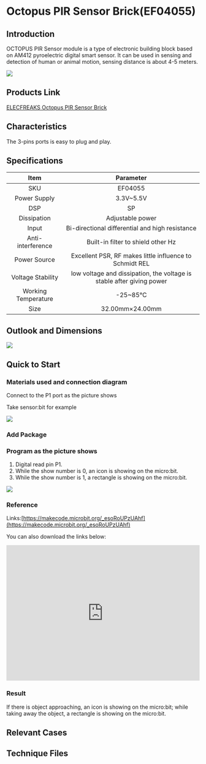 ﻿# Octopus PIR Sensor Brick(EF04055)

## Introduction

OCTOPUS PIR Sensor module is a type of electronic building block based on AM412 pyroelectric digital smart sensor. It can be used in sensing and detection of human or animal motion, sensing distance is about 4-5 meters.

 ![](https://wiki-media-ef.oss-cn-hongkong.aliyuncs.com/i18n/en/docusaurus-plugin-content-docs/current/microbit/sensor/octopus-sensors/images/sensor/images/j1VO7pH.jpg)

## Products Link

[ELECFREAKS Octopus PIR Sensor Brick](https://shop.elecfreaks.com/products/elecfreaks-octopus-pir-sensor-brick?_pos=1&_sid=7bab9f050&_ss=r)

## Characteristics

 The 3-pins ports is easy to plug and play.

## Specifications


Item | Parameter 
:-: | :-: 
SKU|EF04055
Power Supply|3.3V~5.5V
DSP|SP
Dissipation|Adjustable power
Input|Bi-directional differential and high resistance
Anti-interference|Built-in filter to shield other Hz
Power Source|Excellent PSR, RF makes little influence to Schmidt REL
Voltage Stability|low voltage and dissipation, the voltage is stable after giving power
Working Temperature|-25~85℃
Size|32.00mm×24.00mm


## Outlook and Dimensions


 ![](https://wiki-media-ef.oss-cn-hongkong.aliyuncs.com/i18n/en/docusaurus-plugin-content-docs/current/microbit/sensor/octopus-sensors/images/sensor/images/Ok6fmjF.jpg)

## Quick to Start


### Materials used and connection diagram

 Connect to the P1 port as the picture shows

  Take sensor:bit for example

![](https://wiki-media-ef.oss-cn-hongkong.aliyuncs.com/i18n/en/docusaurus-plugin-content-docs/current/microbit/sensor/octopus-sensors/images/sensor/images/5iwXCZp.png)
### Add Package

### Program as the picture shows

1. Digital read pin P1.
2. While the show number is 0, an icon is showing on the micro:bit.
3. While the show number is 1, a rectangle is showing on the micro:bit.

 ![](https://wiki-media-ef.oss-cn-hongkong.aliyuncs.com/i18n/en/docusaurus-plugin-content-docs/current/microbit/sensor/octopus-sensors/images/sensor/images/aMlPqo5.png)

### Reference

Links:[https://makecode.microbit.org/_esoRoUPzUAhf](https://makecode.microbit.org/_esoRoUPzUAhf)

You can also download the links below:

<div style="position:relative;height:0;padding-bottom:70%;overflow:hidden;"><iframe style="position:absolute;top:0;left:0;width:100%;height:100%;" src="https://makecode.microbit.org/#pub:_esoRoUPzUAhf" frameborder="0" sandbox="allow-popups allow-forms allow-scripts allow-same-origin"></iframe></div>  


### Result
 If there is object approaching, an icon is showing on the micro:bit; while taking away the object, a rectangle is showing on the micro:bit.

## Relevant Cases


## Technique Files

